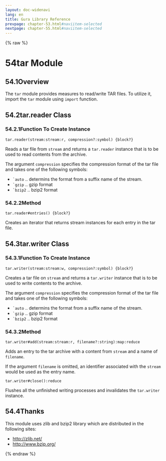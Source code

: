 ```yaml
---
layout: doc-widenavi
lang: en
title: Gura Library Reference
prevpage: chapter-53.html#naviitem-selected
nextpage: chapter-55.html#naviitem-selected
---
```

{% raw %}
<h1><span class="caption-index-1">54</span>tar Module</h1>
<h2><span class="caption-index-2">54.1</span><a name="anchor-54-1"></a>Overview</h2>
<p>
The <code class="highlighter-rouge">tar</code> module provides measures to read/write TAR files. To utilize it, import the <code class="highlighter-rouge">tar</code> module using <code class="highlighter-rouge">import</code> function.
</p>
<h2><span class="caption-index-2">54.2</span><a name="anchor-54-2"></a>tar.reader Class</h2>
<h3><span class="caption-index-3">54.2.1</span><a name="anchor-54-2-1"></a>Function To Create Instance</h3>
<div class="mb-2"><code>tar.reader(stream:stream:r, compression?:symbol) {block?}</code></div>
<div class="mb-2 ml-4">
<p>
Reads a tar file from <code class="highlighter-rouge">stream</code> and returns a <code class="highlighter-rouge">tar.reader</code> instance that is to be used to read contents from the archive.
</p>
<p>
The argument <code class="highlighter-rouge">compression</code> specifies the compression format of the tar file and takes one of the following symbols:
</p>
<ul>
<li><code class="highlighter-rouge">`auto</code> .. determins the format from a suffix name of the stream.</li>
<li><code class="highlighter-rouge">`gzip</code> .. gzip format</li>
<li><code class="highlighter-rouge">`bzip2</code> .. bzip2 format</li>
</ul>
</div>
<h3><span class="caption-index-3">54.2.2</span><a name="anchor-54-2-2"></a>Method</h3>
<div class="mb-2"><code>tar.reader#entries() {block?}</code></div>
<div class="mb-2 ml-4">
<p>
Creates an iterator that returns stream instances for each entry in the tar file.
</p>
</div>
<h2><span class="caption-index-2">54.3</span><a name="anchor-54-3"></a>tar.writer Class</h2>
<h3><span class="caption-index-3">54.3.1</span><a name="anchor-54-3-1"></a>Function To Create Instance</h3>
<div class="mb-2"><code>tar.writer(stream:stream:w, compression?:symbol) {block?}</code></div>
<div class="mb-2 ml-4">
<p>
Creates a tar file on <code class="highlighter-rouge">stream</code> and returns a <code class="highlighter-rouge">tar.writer</code> instance that is to be used to write contents to the archive.
</p>
<p>
The argument <code class="highlighter-rouge">compression</code> specifies the compression format of the tar file and takes one of the following symbols:
</p>
<ul>
<li><code class="highlighter-rouge">`auto</code> .. determins the format from a suffix name of the stream.</li>
<li><code class="highlighter-rouge">`gzip</code> .. gzip format</li>
<li><code class="highlighter-rouge">`bzip2</code> .. bzip2 format</li>
</ul>
</div>
<h3><span class="caption-index-3">54.3.2</span><a name="anchor-54-3-2"></a>Method</h3>
<div class="mb-2"><code>tar.writer#add(stream:stream:r, filename?:string):map:reduce</code></div>
<div class="mb-2 ml-4">
<p>
Adds an entry to the tar archive with a content from <code class="highlighter-rouge">stream</code> and a name of <code class="highlighter-rouge">filename</code>.
</p>
<p>
If the argument <code class="highlighter-rouge">filename</code> is omitted, an identifier associated with the <code class="highlighter-rouge">stream</code> would be used as the entry name.
</p>
</div>
<div class="mb-2"><code>tar.writer#close():reduce</code></div>
<div class="mb-2 ml-4">
<p>
Flushes all the unfinished writing processes and invalidates the <code class="highlighter-rouge">tar.writer</code> instance.
</p>
</div>
<h2><span class="caption-index-2">54.4</span><a name="anchor-54-4"></a>Thanks</h2>
<p>
This module uses zlib and bzip2 library which are distributed in the following sites:
</p>
<ul>
<li><a href="http://zlib.net/">http://zlib.net/</a></li>
<li><a href="http://www.bzip.org/">http://www.bzip.org/</a></li>
</ul>
{% endraw %}

